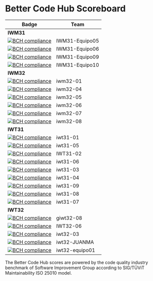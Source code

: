 # Better Code Hub Scoreboard



| Badge         | Team        |    
| ------------- |-------------|  
| **IWM31**                   | 
| [![BCH compliance](https://bettercodehub.com/edge/badge/ETSISI-EMS/lab-3-mantenibilidad-giwm31-ems2021-iwm31-equipo05?branch=master&token=fb9da2cf08345ce089a163232f6bf341ecb75cd8)](https://bettercodehub.com/)|IWM31-Equipo05|
| [![BCH compliance](https://bettercodehub.com/edge/badge/ETSISI-EMS/lab-3-mantenibilidad-giwm31-equipo06-manana?branch=master&token=c528c2d8b922a770f5a0d3b5a3d782c72597a128)](https://bettercodehub.com/) |IWM31-Equipo06| 
| [![BCH compliance](https://bettercodehub.com/edge/badge/ETSISI-EMS/lab-3-mantenibilidad-giwm31-ems2021-iwm31-equipo09?branch=master&token=8bf8cd31f16632b809fbf9e663d6d780c3833762)](https://bettercodehub.com/) |IWM31-Equipo09| 
| [![BCH compliance](https://bettercodehub.com/edge/badge/ETSISI-EMS/lab-3-mantenibilidad-giwm31-ems2021-iwm31-equipo11?branch=master&token=a15eeeed5849b3501b13d71e95564e4f2029c6a7)](https://bettercodehub.com/) |IWM31-Equipo10 |
| **IWM32**                   |
| [![BCH compliance](https://bettercodehub.com/edge/badge/ETSISI-EMS/lab-3-mantenibilidad-giwm32-ems2021-iwm32-01?branch=master&token=df859263a04ea53bca29248182d66a041e72dda0)](https://bettercodehub.com/) |iwm32-01| 
| [![BCH compliance](https://bettercodehub.com/edge/badge/ETSISI-EMS/lab-3-mantenibilidad-giwm32-ems2021-iwm32-04?branch=master&token=a4d5a9cb8e234b67252c445dfbccc90b5c479f6d)](https://bettercodehub.com/) |iwm32-04| 
| [![BCH compliance](https://bettercodehub.com/edge/badge/ETSISI-EMS/lab-3-mantenibilidad-giwm32-ems2021-iwm32-05?branch=master&token=eb548273d76da6cf3bfc41ec8feb2ba7cca57ed9)](https://bettercodehub.com/) |iwm32-05| 
| [![BCH compliance](https://bettercodehub.com/edge/badge/ETSISI-EMS/lab-3-mantenibilidad-giwm32-ems2021-iwm32-06?branch=master&token=b8221352c3d4f2ea17f56d208ef813e9f65f6bdb)](https://bettercodehub.com/) |iwm32-06|
| [![BCH compliance](https://bettercodehub.com/edge/badge/ETSISI-EMS/lab-3-mantenibilidad-giwm32-ems2021-iwm32-07?branch=master&token=64b86b4e94af5c0ac43f2e26ce00bed5b9fad72b)](https://bettercodehub.com/) |iwm32-07|  
| [![BCH compliance](https://bettercodehub.com/edge/badge/ETSISI-EMS/lab-3-mantenibilidad-giwm32-equipo08-manana?branch=master&token=70f4f80eb1758933649011251f5ffdda648d8796)](https://bettercodehub.com/) |iwm32-08|
| **IWT31**                   |
| [![BCH compliance](https://bettercodehub.com/edge/badge/ETSISI-EMS/lab-3-mantenibilidad-giwt31-equipo01-tarde?branch=master&token=8d11265f0705e53c836645e5073a56240bf775b9)](https://bettercodehub.com/) |iwt31-01| 
| [![BCH compliance](https://bettercodehub.com/edge/badge/ETSISI-EMS/lab-3-mantenibilidad-giwt31-ems2021-iwt31-05?branch=master&token=517bd283cb2fc972ea1ceb441e7edd97c35a1b99)](https://bettercodehub.com/) |iwt31-05|
| [![BCH compliance](https://bettercodehub.com/edge/badge/ETSISI-EMS/lab-3-mantenibilidad-giwt31-equipo02-tarde?branch=master&token=3cfc547950d8f3a5e5decd07bdb756d0d6327883)](https://bettercodehub.com/) |IWT31-02| 
| [![BCH compliance](https://bettercodehub.com/edge/badge/ETSISI-EMS/lab-3-mantenibilidad-giwt31-equipo06-tarde?branch=master&token=8e3eb7e6a4dbf7d5295f6b269349ac7aea6e8b73)](https://bettercodehub.com/) |iwt31-06| 
| [![BCH compliance](https://bettercodehub.com/edge/badge/ETSISI-EMS/lab-3-mantenibilidad-giwt31-ems2021-iwt31-03?branch=master&token=f9ae1cc18072f85310352ffb39df09e54475977e)](https://bettercodehub.com/)|iwt31-03|
| [![BCH compliance](https://bettercodehub.com/edge/badge/ETSISI-EMS/lab-3-mantenibilidad-giwt31-ems2021-iwt31-04?branch=master&token=915e2a1ce4abbfecb83abc4f3f0d588554dba714)](https://bettercodehub.com/) |iwt31-04| 
| [![BCH compliance](https://bettercodehub.com/edge/badge/ETSISI-EMS/lab-3-mantenibilidad-giwt31-equipo09-tarde?branch=master&token=a7bb4ffd4f373164d7087e5b3bba6d2c2f2a1688)](https://bettercodehub.com/) |iwt31-09|
| [![BCH compliance](https://bettercodehub.com/edge/badge/ETSISI-EMS/lab-3-mantenibilidad-giwt31-equipo08-tarde?branch=master&token=e0704f8e962c7a4d931368fa0d8bce5ae8519a8d)](https://bettercodehub.com/) |iwt31-08|
| [![BCH compliance](https://bettercodehub.com/edge/badge/ETSISI-EMS/lab-3-mantenibilidad-giwt31-equipo07-tarde?branch=master&token=6e45576e7c18417b5c7f53f1fdd37cf5d23bed03)](https://bettercodehub.com/) |iwt31-07|
| **IWT32**                   |
| [![BCH compliance](https://bettercodehub.com/edge/badge/ETSISI-EMS/lab-3-mantenibilidad-giwt32-equipo08-iwt32?branch=master&token=2dde5a188112855f7579f68c1f2ece6e1454bc56)](https://bettercodehub.com/) |giwt32-08| 
| [![BCH compliance](https://bettercodehub.com/edge/badge/ETSISI-EMS/lab-3-mantenibilidad-giwt32-ems2021-iwt32-06?branch=master&token=6e2e8972714b0768b12e38bb8dc7eaaf91dff8c2)](https://bettercodehub.com/) |IWT32-06| 
| [![BCH compliance](https://bettercodehub.com/edge/badge/ETSISI-EMS/lab-3-mantenibilidad-giwt32-equipo03-tarde?branch=master&token=1e37a31cda6097faf15e5501bfacbb4a51f1345b)](https://bettercodehub.com/) |iwt32-03| 
| [![BCH compliance](https://bettercodehub.com/edge/badge/jmgaritagoitiaupm/trabajo3-linea-horizonte-codigo-inicial?branch=master)](https://bettercodehub.com/) |iwt32-JUANMA|
| [![BCH compliance](https://bettercodehub.com/edge/badge/alonsodinavarro/trabajo3-linea-horizonte-codigo-inicial?branch=master)](https://bettercodehub.com/)   |iwt32-equipo01|



The Better Code Hub scores are powered by the code quality industry benchmark of Software Improvement Group according to SIG/TÜViT Maintainability ISO 25010 model.


